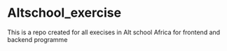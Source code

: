 # Altschool_exercise
This is a repo created for all execises in Alt school Africa for frontend and backend programme 

